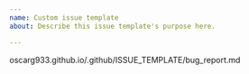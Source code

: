 ```yaml
---
name: Custom issue template
about: Describe this issue template's purpose here.

---
```


oscarg933.github.io/.github/ISSUE_TEMPLATE/bug_report.md
